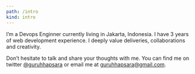 ```yaml
---
path: /intro
kind: intro
---
```


I’m a Devops Enginner currently living in Jakarta, Indonesia.
I have 3 years of web development experience.
I deeply value deliveries, collaborations and creativity.

Don’t hesitate to talk and share your thoughts with me.
You can find me on twitter [@guruhhapsara](https://twitter.com/guruhhapsara) or email me at [guruhhapsara@gmail.com](mailto:guruhhapsara@gmail.com).
